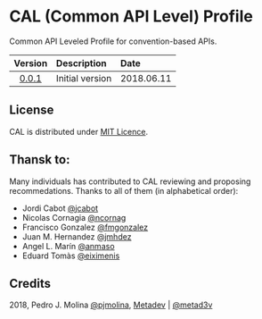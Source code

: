 # CAL (Common API Level) Profile

Common API Leveled Profile for convention-based APIs.

| Version        | Description     | Date     |
|:--------------:|:----------------|:---------|
|[0.0.1](cal.md) | Initial version |2018.06.11|

## License

CAL is distributed under [MIT Licence](./LICENSE).

## Thansk to:

Many individuals has contributed to CAL reviewing and proposing recommedations. Thanks to all of them (in alphabetical order):

- Jordi Cabot [@jcabot](@jcabot)
- Nicolas Cornagia [@ncornag](@ncornag)
- Francisco Gonzalez [@fmgonzalez](@fmgonzalez)
- Juan M. Hernandez [@jmhdez](@jmhdez)
- Angel L. Marín [@anmaso](@anmaso)
- Eduard Tomàs [@eiximenis](@eiximenis)

## Credits

2018, Pedro J. Molina [@pjmolina](@pjmolina), [Metadev](https://metadev.pro) | [@metad3v](https://twitter.com/metad3v)